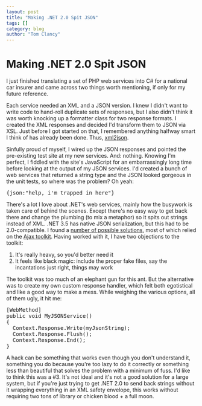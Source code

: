 ```yaml
---
layout: post
title: "Making .NET 2.0 Spit JSON"
tags: []
category: blog
author: "Tom Clancy"
---
```


# Making .NET 2.0 Spit JSON

I just finished translating a set of PHP web services into C# for a national car insurer and came across two things worth mentioning, if only for my future reference.

Each service needed an XML and a JSON version. I knew I didn't want to write code to hand-roll duplicate sets of responses, but I also didn't think it was worth knocking up a formatter class for two response formats. I created the XML responses and decided I'd transform them to JSON via XSL. Just before I got started on that, I remembered anything halfway smart I think of has already been done. Thus, <a href="http://code.google.com/p/xml2json-xslt/" target="_blank">xml2json</a>.

Sinfully proud of myself, I wired up the JSON responses and pointed the pre-existing test site at my new services. And: nothing. Knowing I'm perfect, I fiddled with the site's JavaScript for an embarrassingly long time before looking at the output of my JSON services. I'd created a bunch of web services that returned a string type and the JSON looked gorgeous in the unit tests, so where was the problem? Oh yeah:
<pre lang="xml">
<string>{json:"help, i'm trapped in here"}</string></pre>
There's a lot I love about .NET's web services, mainly how the busywork is taken care of behind the scenes. Except there's no easy way to get back there and change the plumbing (to mix a metaphor) so it spits out strings instead of XML. .NET 3.5 has native JSON serialization, but this had to be 2.0-compatible. I found a <a href="http://delicious.com/yerfatma/json+dotnet" target="_blank">number of possible solutions</a>, most of which relied on the <a href="http://www.asp.net/ajax/ajaxcontroltoolkit/samples/" target="_blank">Ajax toolkit</a>. Having worked with it, I have two objections to the toolkit:
<ol>
	<li>It's really heavy, so you'd better need it</li>
	<li>It feels like black magic: include the proper fake files, say the incantations just right, things may work</li>
</ol>
The toolkit was too much of an elephant gun for this ant. But the alternative was to create my own custom response handler, which felt both egotistical and like a good way to make a mess. While weighing the various options, all of them ugly, it hit me:
<pre lang="csharp">
[WebMethod]
public void MyJSONService()
{
  Context.Response.Write(myJsonString);
  Context.Response.Flush();
  Context.Response.End();
}</pre>
A hack can be something that works even though you don't understand it, something you do because you're too lazy to do it correctly or something less than beautiful that solves the problem with a minimum of fuss. I'd like to think this was a #3. It's not ideal and it's not a good solution for a large system, but if you're just trying to get .NET 2.0 to send back strings without it wrapping everything in an XML safety envelope, this works without requiring two tons of library or chicken blood + a full moon.
